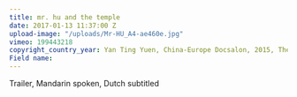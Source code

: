 ```yaml
---
title: mr. hu and the temple
date: 2017-01-13 11:37:00 Z
upload-image: "/uploads/Mr-HU_A4-ae460e.jpg"
vimeo: 199443218
copyright_country_year: Yan Ting Yuen, China-Europe Docsalon, 2015, The Netherlands
Field name: 
---
```


Trailer, Mandarin spoken, Dutch subtitled